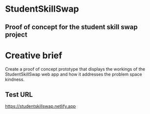 # StudentSkillSwap
## Proof of concept for the student skill swap project

# Creative brief
Create a proof of concept prototype that displays the workings of the StudentSkillSwap web app and how it addresses the problem space kindness.

## Test URL
https://studentskillswap.netlify.app
